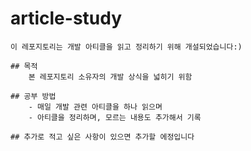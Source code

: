 # article-study

    이 레포지토리는 개발 아티클을 읽고 정리하기 위해 개설되었습니다:)

    ## 목적
        본 레포지토리 소유자의 개발 상식을 넓히기 위함

    ## 공부 방법
        - 매일 개발 관련 아티클을 하나 읽으며
        - 아티클을 정리하며, 모르는 내용도 추가해서 기록

    ## 추가로 적고 싶은 사항이 있으면 추가할 에정입니다
